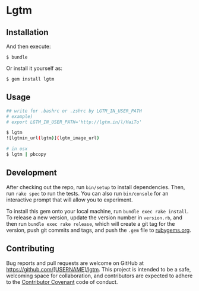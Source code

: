 # Lgtm



## Installation

And then execute:

    $ bundle

Or install it yourself as:

    $ gem install lgtm

## Usage

```bash
## write for .bashrc or .zshrc by LGTM_IN_USER_PATH
# example)
# export LGTM_IN_USER_PATH='http://lgtm.in/l/HaiTo'

$ lgtm
![lgtmin_url(lgtm)](lgtm_image_url)

# in osx
$ lgtm | pbcopy 
```

## Development

After checking out the repo, run `bin/setup` to install dependencies. Then, run `rake spec` to run the tests. You can also run `bin/console` for an interactive prompt that will allow you to experiment.

To install this gem onto your local machine, run `bundle exec rake install`. To release a new version, update the version number in `version.rb`, and then run `bundle exec rake release`, which will create a git tag for the version, push git commits and tags, and push the `.gem` file to [rubygems.org](https://rubygems.org).

## Contributing

Bug reports and pull requests are welcome on GitHub at https://github.com/[USERNAME]/lgtm. This project is intended to be a safe, welcoming space for collaboration, and contributors are expected to adhere to the [Contributor Covenant](http://contributor-covenant.org) code of conduct.

